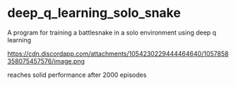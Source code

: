 # deep_q_learning_solo_snake
A program for training a battlesnake in a solo environment using deep q learning


https://cdn.discordapp.com/attachments/1054230229444464640/1057858358075457576/image.png

reaches solid performance after 2000 episodes
